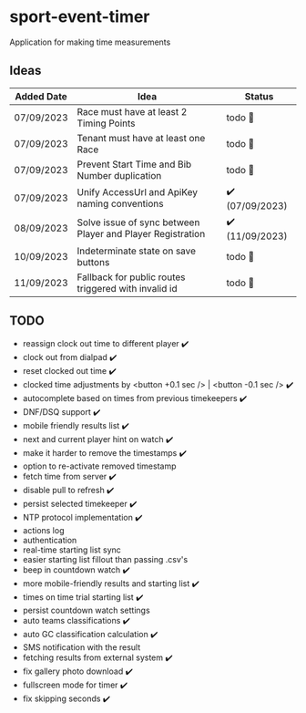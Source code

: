 # sport-event-timer

Application for making time measurements

## Ideas
Added Date | Idea | Status
--- | --- | ---
07/09/2023 | Race must have at least 2 Timing Points | todo :date:
07/09/2023 | Tenant must have at least one Race | todo :date:
07/09/2023 | Prevent Start Time and Bib Number duplication | todo :date:
07/09/2023 | Unify AccessUrl and ApiKey naming conventions | :heavy_check_mark: (07/09/2023)
08/09/2023 | Solve issue of sync between Player and Player Registration | :heavy_check_mark: (11/09/2023)
10/09/2023 | Indeterminate state on save buttons | todo :date:
11/09/2023 | Fallback for public routes triggered with invalid id | todo :date:

## TODO

-   reassign clock out time to different player :heavy_check_mark:
-   clock out from dialpad :heavy_check_mark:
-   reset clocked out time :heavy_check_mark:
-   clocked time adjustments by <button +0.1 sec /> | <button -0.1 sec /> :heavy_check_mark:
-   autocomplete based on times from previous timekeepers :heavy_check_mark:
-   DNF/DSQ support :heavy_check_mark:
-   mobile friendly results list :heavy_check_mark:
-   next and current player hint on watch :heavy_check_mark:
-   make it harder to remove the timestamps :heavy_check_mark:
-   option to re-activate removed timestamp
-   fetch time from server :heavy_check_mark:
-   disable pull to refresh :heavy_check_mark:
-   persist selected timekeeper :heavy_check_mark:
-   NTP protocol implementation :heavy_check_mark:
-   actions log
-   authentication
-   real-time starting list sync
-   easier starting list fillout than passing .csv's
-   beep in countdown watch :heavy_check_mark:
-   more mobile-friendly results and starting list :heavy_check_mark:
-   times on time trial starting list :heavy_check_mark:
-   persist countdown watch settings
-   auto teams classifications :heavy_check_mark:
-   auto GC classification calculation :heavy_check_mark:
-   SMS notification with the result
-   fetching results from external system :heavy_check_mark:
-   fix gallery photo download :heavy_check_mark:
-   fullscreen mode for timer :heavy_check_mark:
-   fix skipping seconds :heavy_check_mark:
